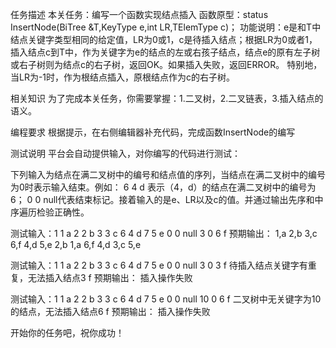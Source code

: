 任务描述
本关任务：编写一个函数实现结点插入
函数原型：status InsertNode(BiTree &T,KeyType e,int LR,TElemType c)；
功能说明：e是和T中结点关键字类型相同的给定值，LR为0或1，c是待插入结点；根据LR为0或者1，插入结点c到T中，作为关键字为e的结点的左或右孩子结点，结点e的原有左子树或右子树则为结点c的右子树，返回OK。如果插入失败，返回ERROR。
特别地，当LR为-1时，作为根结点插入，原根结点作为c的右子树。

相关知识
为了完成本关任务，你需要掌握：1.二叉树，2.二叉链表，3.插入结点的语义。

编程要求
根据提示，在右侧编辑器补充代码，完成函数InsertNode的编写

测试说明
平台会自动提供输入，对你编写的代码进行测试：

下列输入为结点在满二叉树中的编号和结点值的序列，当结点在满二叉树中的编号为0时表示输入结束。例如： 6 4 d  表示（4，d）的结点在满二叉树中的编号为6； 0 0 null代表结束标记。接着输入的是e、LR以及c的值。并通过输出先序和中序遍历检验正确性。


测试输入：1 1 a    2 2 b     3 3 c    6 4 d    7 5 e    0 0 null  3  0 6 f
预期输出： 
 1,a 2,b 3,c 6,f 4,d 5,e
 2,b 1,a 6,f 4,d 3,c 5,e


测试输入：1 1 a    2 2 b     3 3 c    6 4 d    7 5 e    0 0 null  3  0 3 f
待插入结点关键字有重复，无法插入结点3 f
预期输出：
 插入操作失败

 
测试输入：1 1 a    2 2 b     3 3 c    6 4 d    7 5 e    0 0 null  10  0 6 f
二叉树中无关键字为10的结点，无法插入结点6 f
预期输出： 
 插入操作失败

开始你的任务吧，祝你成功！